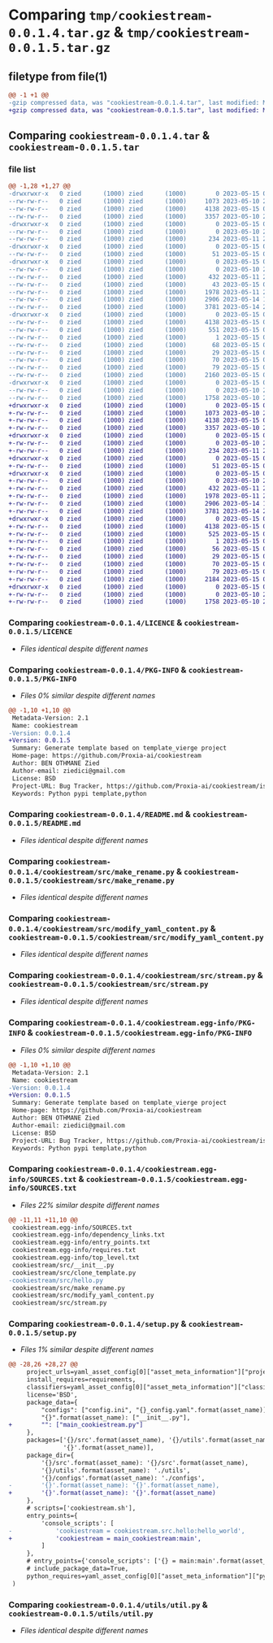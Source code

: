 # Comparing `tmp/cookiestream-0.0.1.4.tar.gz` & `tmp/cookiestream-0.0.1.5.tar.gz`

## filetype from file(1)

```diff
@@ -1 +1 @@
-gzip compressed data, was "cookiestream-0.0.1.4.tar", last modified: Mon May 15 00:07:23 2023, max compression
+gzip compressed data, was "cookiestream-0.0.1.5.tar", last modified: Mon May 15 00:18:44 2023, max compression
```

## Comparing `cookiestream-0.0.1.4.tar` & `cookiestream-0.0.1.5.tar`

### file list

```diff
@@ -1,28 +1,27 @@
-drwxrwxr-x   0 zied      (1000) zied      (1000)        0 2023-05-15 00:07:23.821963 cookiestream-0.0.1.4/
--rw-rw-r--   0 zied      (1000) zied      (1000)     1073 2023-05-10 23:11:22.000000 cookiestream-0.0.1.4/LICENCE
--rw-rw-r--   0 zied      (1000) zied      (1000)     4138 2023-05-15 00:07:23.821963 cookiestream-0.0.1.4/PKG-INFO
--rw-rw-r--   0 zied      (1000) zied      (1000)     3357 2023-05-10 23:11:22.000000 cookiestream-0.0.1.4/README.md
-drwxrwxr-x   0 zied      (1000) zied      (1000)        0 2023-05-15 00:07:23.817963 cookiestream-0.0.1.4/configs/
--rw-rw-r--   0 zied      (1000) zied      (1000)        0 2023-05-10 23:11:22.000000 cookiestream-0.0.1.4/configs/__init__.py
--rw-rw-r--   0 zied      (1000) zied      (1000)      234 2023-05-11 21:21:05.000000 cookiestream-0.0.1.4/configs/base_config.py
-drwxrwxr-x   0 zied      (1000) zied      (1000)        0 2023-05-15 00:07:23.817963 cookiestream-0.0.1.4/cookiestream/
--rw-rw-r--   0 zied      (1000) zied      (1000)       51 2023-05-15 00:06:49.000000 cookiestream-0.0.1.4/cookiestream/__init__.py
-drwxrwxr-x   0 zied      (1000) zied      (1000)        0 2023-05-15 00:07:23.821963 cookiestream-0.0.1.4/cookiestream/src/
--rw-rw-r--   0 zied      (1000) zied      (1000)        0 2023-05-10 23:11:22.000000 cookiestream-0.0.1.4/cookiestream/src/__init__.py
--rw-rw-r--   0 zied      (1000) zied      (1000)      432 2023-05-11 22:08:24.000000 cookiestream-0.0.1.4/cookiestream/src/clone_template.py
--rw-rw-r--   0 zied      (1000) zied      (1000)       43 2023-05-15 00:07:15.000000 cookiestream-0.0.1.4/cookiestream/src/hello.py
--rw-rw-r--   0 zied      (1000) zied      (1000)     1978 2023-05-11 22:46:42.000000 cookiestream-0.0.1.4/cookiestream/src/make_rename.py
--rw-rw-r--   0 zied      (1000) zied      (1000)     2906 2023-05-14 17:49:27.000000 cookiestream-0.0.1.4/cookiestream/src/modify_yaml_content.py
--rw-rw-r--   0 zied      (1000) zied      (1000)     3781 2023-05-14 20:22:06.000000 cookiestream-0.0.1.4/cookiestream/src/stream.py
-drwxrwxr-x   0 zied      (1000) zied      (1000)        0 2023-05-15 00:07:23.821963 cookiestream-0.0.1.4/cookiestream.egg-info/
--rw-rw-r--   0 zied      (1000) zied      (1000)     4138 2023-05-15 00:07:23.000000 cookiestream-0.0.1.4/cookiestream.egg-info/PKG-INFO
--rw-rw-r--   0 zied      (1000) zied      (1000)      551 2023-05-15 00:07:23.000000 cookiestream-0.0.1.4/cookiestream.egg-info/SOURCES.txt
--rw-rw-r--   0 zied      (1000) zied      (1000)        1 2023-05-15 00:07:23.000000 cookiestream-0.0.1.4/cookiestream.egg-info/dependency_links.txt
--rw-rw-r--   0 zied      (1000) zied      (1000)       68 2023-05-15 00:07:23.000000 cookiestream-0.0.1.4/cookiestream.egg-info/entry_points.txt
--rw-rw-r--   0 zied      (1000) zied      (1000)       29 2023-05-15 00:07:23.000000 cookiestream-0.0.1.4/cookiestream.egg-info/requires.txt
--rw-rw-r--   0 zied      (1000) zied      (1000)       70 2023-05-15 00:07:23.000000 cookiestream-0.0.1.4/cookiestream.egg-info/top_level.txt
--rw-rw-r--   0 zied      (1000) zied      (1000)       79 2023-05-15 00:07:23.821963 cookiestream-0.0.1.4/setup.cfg
--rw-rw-r--   0 zied      (1000) zied      (1000)     2160 2023-05-15 00:07:15.000000 cookiestream-0.0.1.4/setup.py
-drwxrwxr-x   0 zied      (1000) zied      (1000)        0 2023-05-15 00:07:23.817963 cookiestream-0.0.1.4/utils/
--rw-rw-r--   0 zied      (1000) zied      (1000)        0 2023-05-10 23:11:22.000000 cookiestream-0.0.1.4/utils/__init__.py
--rw-rw-r--   0 zied      (1000) zied      (1000)     1758 2023-05-10 23:11:22.000000 cookiestream-0.0.1.4/utils/util.py
+drwxrwxr-x   0 zied      (1000) zied      (1000)        0 2023-05-15 00:18:44.451937 cookiestream-0.0.1.5/
+-rw-rw-r--   0 zied      (1000) zied      (1000)     1073 2023-05-10 23:11:22.000000 cookiestream-0.0.1.5/LICENCE
+-rw-rw-r--   0 zied      (1000) zied      (1000)     4138 2023-05-15 00:18:44.451937 cookiestream-0.0.1.5/PKG-INFO
+-rw-rw-r--   0 zied      (1000) zied      (1000)     3357 2023-05-10 23:11:22.000000 cookiestream-0.0.1.5/README.md
+drwxrwxr-x   0 zied      (1000) zied      (1000)        0 2023-05-15 00:18:44.447937 cookiestream-0.0.1.5/configs/
+-rw-rw-r--   0 zied      (1000) zied      (1000)        0 2023-05-10 23:11:22.000000 cookiestream-0.0.1.5/configs/__init__.py
+-rw-rw-r--   0 zied      (1000) zied      (1000)      234 2023-05-11 21:21:05.000000 cookiestream-0.0.1.5/configs/base_config.py
+drwxrwxr-x   0 zied      (1000) zied      (1000)        0 2023-05-15 00:18:44.447937 cookiestream-0.0.1.5/cookiestream/
+-rw-rw-r--   0 zied      (1000) zied      (1000)       51 2023-05-15 00:06:49.000000 cookiestream-0.0.1.5/cookiestream/__init__.py
+drwxrwxr-x   0 zied      (1000) zied      (1000)        0 2023-05-15 00:18:44.451937 cookiestream-0.0.1.5/cookiestream/src/
+-rw-rw-r--   0 zied      (1000) zied      (1000)        0 2023-05-10 23:11:22.000000 cookiestream-0.0.1.5/cookiestream/src/__init__.py
+-rw-rw-r--   0 zied      (1000) zied      (1000)      432 2023-05-11 22:08:24.000000 cookiestream-0.0.1.5/cookiestream/src/clone_template.py
+-rw-rw-r--   0 zied      (1000) zied      (1000)     1978 2023-05-11 22:46:42.000000 cookiestream-0.0.1.5/cookiestream/src/make_rename.py
+-rw-rw-r--   0 zied      (1000) zied      (1000)     2906 2023-05-14 17:49:27.000000 cookiestream-0.0.1.5/cookiestream/src/modify_yaml_content.py
+-rw-rw-r--   0 zied      (1000) zied      (1000)     3781 2023-05-14 20:22:06.000000 cookiestream-0.0.1.5/cookiestream/src/stream.py
+drwxrwxr-x   0 zied      (1000) zied      (1000)        0 2023-05-15 00:18:44.447937 cookiestream-0.0.1.5/cookiestream.egg-info/
+-rw-rw-r--   0 zied      (1000) zied      (1000)     4138 2023-05-15 00:18:44.000000 cookiestream-0.0.1.5/cookiestream.egg-info/PKG-INFO
+-rw-rw-r--   0 zied      (1000) zied      (1000)      525 2023-05-15 00:18:44.000000 cookiestream-0.0.1.5/cookiestream.egg-info/SOURCES.txt
+-rw-rw-r--   0 zied      (1000) zied      (1000)        1 2023-05-15 00:18:44.000000 cookiestream-0.0.1.5/cookiestream.egg-info/dependency_links.txt
+-rw-rw-r--   0 zied      (1000) zied      (1000)       56 2023-05-15 00:18:44.000000 cookiestream-0.0.1.5/cookiestream.egg-info/entry_points.txt
+-rw-rw-r--   0 zied      (1000) zied      (1000)       29 2023-05-15 00:18:44.000000 cookiestream-0.0.1.5/cookiestream.egg-info/requires.txt
+-rw-rw-r--   0 zied      (1000) zied      (1000)       70 2023-05-15 00:18:44.000000 cookiestream-0.0.1.5/cookiestream.egg-info/top_level.txt
+-rw-rw-r--   0 zied      (1000) zied      (1000)       79 2023-05-15 00:18:44.451937 cookiestream-0.0.1.5/setup.cfg
+-rw-rw-r--   0 zied      (1000) zied      (1000)     2184 2023-05-15 00:18:43.000000 cookiestream-0.0.1.5/setup.py
+drwxrwxr-x   0 zied      (1000) zied      (1000)        0 2023-05-15 00:18:44.447937 cookiestream-0.0.1.5/utils/
+-rw-rw-r--   0 zied      (1000) zied      (1000)        0 2023-05-10 23:11:22.000000 cookiestream-0.0.1.5/utils/__init__.py
+-rw-rw-r--   0 zied      (1000) zied      (1000)     1758 2023-05-10 23:11:22.000000 cookiestream-0.0.1.5/utils/util.py
```

### Comparing `cookiestream-0.0.1.4/LICENCE` & `cookiestream-0.0.1.5/LICENCE`

 * *Files identical despite different names*

### Comparing `cookiestream-0.0.1.4/PKG-INFO` & `cookiestream-0.0.1.5/PKG-INFO`

 * *Files 0% similar despite different names*

```diff
@@ -1,10 +1,10 @@
 Metadata-Version: 2.1
 Name: cookiestream
-Version: 0.0.1.4
+Version: 0.0.1.5
 Summary: Generate template based on template_vierge project
 Home-page: https://github.com/Proxia-ai/cookiestream
 Author: BEN OTHMANE Zied
 Author-email: ziedici@gmail.com
 License: BSD
 Project-URL: Bug Tracker, https://github.com/Proxia-ai/cookiestream/issues
 Keywords: Python pypi template,python
```

### Comparing `cookiestream-0.0.1.4/README.md` & `cookiestream-0.0.1.5/README.md`

 * *Files identical despite different names*

### Comparing `cookiestream-0.0.1.4/cookiestream/src/make_rename.py` & `cookiestream-0.0.1.5/cookiestream/src/make_rename.py`

 * *Files identical despite different names*

### Comparing `cookiestream-0.0.1.4/cookiestream/src/modify_yaml_content.py` & `cookiestream-0.0.1.5/cookiestream/src/modify_yaml_content.py`

 * *Files identical despite different names*

### Comparing `cookiestream-0.0.1.4/cookiestream/src/stream.py` & `cookiestream-0.0.1.5/cookiestream/src/stream.py`

 * *Files identical despite different names*

### Comparing `cookiestream-0.0.1.4/cookiestream.egg-info/PKG-INFO` & `cookiestream-0.0.1.5/cookiestream.egg-info/PKG-INFO`

 * *Files 0% similar despite different names*

```diff
@@ -1,10 +1,10 @@
 Metadata-Version: 2.1
 Name: cookiestream
-Version: 0.0.1.4
+Version: 0.0.1.5
 Summary: Generate template based on template_vierge project
 Home-page: https://github.com/Proxia-ai/cookiestream
 Author: BEN OTHMANE Zied
 Author-email: ziedici@gmail.com
 License: BSD
 Project-URL: Bug Tracker, https://github.com/Proxia-ai/cookiestream/issues
 Keywords: Python pypi template,python
```

### Comparing `cookiestream-0.0.1.4/cookiestream.egg-info/SOURCES.txt` & `cookiestream-0.0.1.5/cookiestream.egg-info/SOURCES.txt`

 * *Files 22% similar despite different names*

```diff
@@ -11,11 +11,10 @@
 cookiestream.egg-info/SOURCES.txt
 cookiestream.egg-info/dependency_links.txt
 cookiestream.egg-info/entry_points.txt
 cookiestream.egg-info/requires.txt
 cookiestream.egg-info/top_level.txt
 cookiestream/src/__init__.py
 cookiestream/src/clone_template.py
-cookiestream/src/hello.py
 cookiestream/src/make_rename.py
 cookiestream/src/modify_yaml_content.py
 cookiestream/src/stream.py
```

### Comparing `cookiestream-0.0.1.4/setup.py` & `cookiestream-0.0.1.5/setup.py`

 * *Files 1% similar despite different names*

```diff
@@ -28,26 +28,27 @@
     project_urls=yaml_asset_config[0]["asset_meta_information"]["project_urls"][0],
     install_requires=requirements,
     classifiers=yaml_asset_config[0]["asset_meta_information"]["classifiers"],
     license='BSD',
     package_data={
         "configs": ["config.ini", "{}_config.yaml".format(asset_name)],
         "{}".format(asset_name): ["__init__.py"],
+        "": ["main_cookiestream.py"]
     },
     packages=['{}/src'.format(asset_name), '{}/utils'.format(asset_name), '{}/configs'.format(asset_name),
               '{}'.format(asset_name)],
     package_dir={
         '{}/src'.format(asset_name): '{}/src'.format(asset_name),
         '{}/utils'.format(asset_name): './utils',
         '{}/configs'.format(asset_name): './configs',
-        '{}'.format(asset_name): '{}'.format(asset_name),
+        '{}'.format(asset_name): '{}'.format(asset_name)
     },
     # scripts=['cookiestream.sh'],
     entry_points={
         'console_scripts': [
-            'cookiestream = cookiestream.src.hello:hello_world',
+            'cookiestream = main_cookiestream:main',
         ]
     },
     # entry_points={'console_scripts': ['{} = main:main'.format(asset_name)]},
     # include_package_data=True,
     python_requires=yaml_asset_config[0]["asset_meta_information"]["python_required"]
 )
```

### Comparing `cookiestream-0.0.1.4/utils/util.py` & `cookiestream-0.0.1.5/utils/util.py`

 * *Files identical despite different names*

